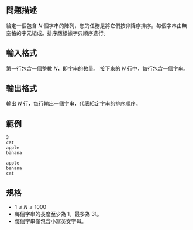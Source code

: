 ## 問題描述

給定一個包含 $N$ 個字串的陣列，您的任務是將它們按非降序排序。每個字串由無空格的字元組成。排序應根據字典順序進行。

## 輸入格式

第一行包含一個整數 $N$，即字串的數量。
接下來的 $N$ 行中，每行包含一個字串。

## 輸出格式

輸出 $N$ 行，每行輸出一個字串，代表給定字串的排序順序。

## 範例

```input1
3
cat
apple
banana
```

```output1
apple
banana
cat
```

## 規格
- $1 \leq N \leq 1000$
- 每個字串的長度至少為 $1$，最多為 $31$。
- 每個字串僅包含小寫英文字母。
